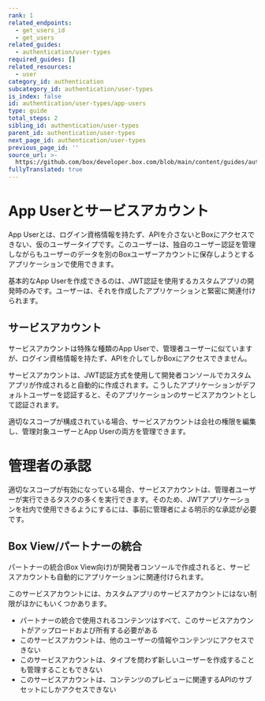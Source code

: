```yaml
---
rank: 1
related_endpoints:
  - get_users_id
  - get_users
related_guides:
  - authentication/user-types
required_guides: []
related_resources:
  - user
category_id: authentication
subcategory_id: authentication/user-types
is_index: false
id: authentication/user-types/app-users
type: guide
total_steps: 2
sibling_id: authentication/user-types
parent_id: authentication/user-types
next_page_id: authentication/user-types
previous_page_id: ''
source_url: >-
  https://github.com/box/developer.box.com/blob/main/content/guides/authentication/user-types/app-users.md
fullyTranslated: true
---
```

# App Userとサービスアカウント

App Userとは、ログイン資格情報を持たず、APIを介さないとBoxにアクセスできない、仮のユーザータイプです。このユーザーは、独自のユーザー認証を管理しながらもユーザーのデータを別のBoxユーザーアカウントに保存しようとするアプリケーションで使用できます。

基本的なApp Userを作成できるのは、JWT認証を使用するカスタムアプリの開発時のみです。ユーザーは、それを作成したアプリケーションと緊密に関連付けられます。

## サービスアカウント

サービスアカウントは特殊な種類のApp Userで、管理者ユーザーに似ていますが、ログイン資格情報を持たず、APIを介してしかBoxにアクセスできません。

サービスアカウントは、JWT認証方式を使用して開発者コンソールでカスタムアプリが作成されると自動的に作成されます。こうしたアプリケーションがデフォルトユーザーを認証すると、そのアプリケーションのサービスアカウントとして認証されます。

適切なスコープが構成されている場合、サービスアカウントは会社の権限を編集し、管理対象ユーザーとApp Userの両方を管理できます。

<Message type="warning">

# 管理者の承認

適切なスコープが有効になっている場合、サービスアカウントは、管理者ユーザーが実行できるタスクの多くを実行できます。そのため、JWTアプリケーションを社内で使用できるようにするには、事前に管理者による明示的な承認が必要です。

</Message>

## Box View/パートナーの統合

パートナーの統合(Box View向け)が開発者コンソールで作成されると、サービスアカウントも自動的にアプリケーションに関連付けられます。

このサービスアカウントには、カスタムアプリのサービスアカウントにはない制限がほかにもいくつかあります。

* パートナーの統合で使用されるコンテンツはすべて、このサービスアカウントがアップロードおよび所有する必要がある
* このサービスアカウントは、他のユーザーの情報やコンテンツにアクセスできない
* このサービスアカウントは、タイプを問わず新しいユーザーを作成することも管理することもできない
* このサービスアカウントは、コンテンツのプレビューに関連するAPIのサブセットにしかアクセスできない

